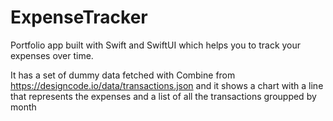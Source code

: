 # ExpenseTracker
Portfolio app built with Swift and SwiftUI which helps you to track your expenses over time.

It has a set of dummy data fetched with Combine from https://designcode.io/data/transactions.json 
and it shows a chart with a line that represents the expenses and a list of all the transactions groupped by month 
